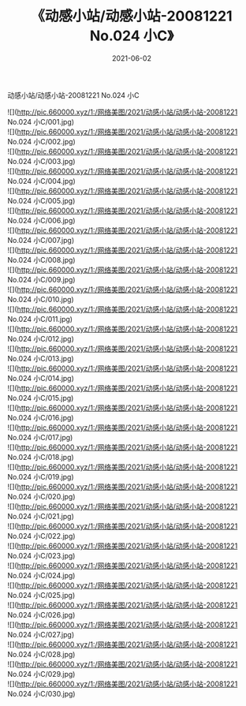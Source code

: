 ﻿---
layout: post
title:  《动感小站/动感小站-20081221 No.024 小C》
date:   2021-06-02
img: http://pic.660000.xyz/1:/网络美图/2021/动感小站/动感小站-20081221 No.024 小C/000.jpg
categories: [美女, 清纯, 唯美]
---

动感小站/动感小站-20081221 No.024 小C

 ![](http://pic.660000.xyz/1:/网络美图/2021/动感小站/动感小站-20081221 No.024 小C/001.jpg) <br>![](http://pic.660000.xyz/1:/网络美图/2021/动感小站/动感小站-20081221 No.024 小C/002.jpg) <br>![](http://pic.660000.xyz/1:/网络美图/2021/动感小站/动感小站-20081221 No.024 小C/003.jpg) <br>![](http://pic.660000.xyz/1:/网络美图/2021/动感小站/动感小站-20081221 No.024 小C/004.jpg) <br>![](http://pic.660000.xyz/1:/网络美图/2021/动感小站/动感小站-20081221 No.024 小C/005.jpg) <br>![](http://pic.660000.xyz/1:/网络美图/2021/动感小站/动感小站-20081221 No.024 小C/006.jpg) <br>![](http://pic.660000.xyz/1:/网络美图/2021/动感小站/动感小站-20081221 No.024 小C/007.jpg) <br>![](http://pic.660000.xyz/1:/网络美图/2021/动感小站/动感小站-20081221 No.024 小C/008.jpg) <br>![](http://pic.660000.xyz/1:/网络美图/2021/动感小站/动感小站-20081221 No.024 小C/009.jpg) <br>![](http://pic.660000.xyz/1:/网络美图/2021/动感小站/动感小站-20081221 No.024 小C/010.jpg) <br>![](http://pic.660000.xyz/1:/网络美图/2021/动感小站/动感小站-20081221 No.024 小C/011.jpg) <br>![](http://pic.660000.xyz/1:/网络美图/2021/动感小站/动感小站-20081221 No.024 小C/012.jpg) <br>![](http://pic.660000.xyz/1:/网络美图/2021/动感小站/动感小站-20081221 No.024 小C/013.jpg) <br>![](http://pic.660000.xyz/1:/网络美图/2021/动感小站/动感小站-20081221 No.024 小C/014.jpg) <br>![](http://pic.660000.xyz/1:/网络美图/2021/动感小站/动感小站-20081221 No.024 小C/015.jpg) <br>![](http://pic.660000.xyz/1:/网络美图/2021/动感小站/动感小站-20081221 No.024 小C/016.jpg) <br>![](http://pic.660000.xyz/1:/网络美图/2021/动感小站/动感小站-20081221 No.024 小C/017.jpg) <br>![](http://pic.660000.xyz/1:/网络美图/2021/动感小站/动感小站-20081221 No.024 小C/018.jpg) <br>![](http://pic.660000.xyz/1:/网络美图/2021/动感小站/动感小站-20081221 No.024 小C/019.jpg) <br>![](http://pic.660000.xyz/1:/网络美图/2021/动感小站/动感小站-20081221 No.024 小C/020.jpg) <br>![](http://pic.660000.xyz/1:/网络美图/2021/动感小站/动感小站-20081221 No.024 小C/021.jpg) <br>![](http://pic.660000.xyz/1:/网络美图/2021/动感小站/动感小站-20081221 No.024 小C/022.jpg) <br>![](http://pic.660000.xyz/1:/网络美图/2021/动感小站/动感小站-20081221 No.024 小C/023.jpg) <br>![](http://pic.660000.xyz/1:/网络美图/2021/动感小站/动感小站-20081221 No.024 小C/024.jpg) <br>![](http://pic.660000.xyz/1:/网络美图/2021/动感小站/动感小站-20081221 No.024 小C/025.jpg) <br>![](http://pic.660000.xyz/1:/网络美图/2021/动感小站/动感小站-20081221 No.024 小C/026.jpg) <br>![](http://pic.660000.xyz/1:/网络美图/2021/动感小站/动感小站-20081221 No.024 小C/027.jpg) <br>![](http://pic.660000.xyz/1:/网络美图/2021/动感小站/动感小站-20081221 No.024 小C/028.jpg) <br>![](http://pic.660000.xyz/1:/网络美图/2021/动感小站/动感小站-20081221 No.024 小C/029.jpg) <br>![](http://pic.660000.xyz/1:/网络美图/2021/动感小站/动感小站-20081221 No.024 小C/030.jpg) <br>